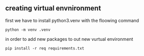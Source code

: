 

## creating virtual envnironment

first we have to install python3.venv with the floowing command

~~~
python -m venv .venv
~~~

in order to add new packages to out new vurtual environment

~~~
pip install -r req requirements.txt
~~~